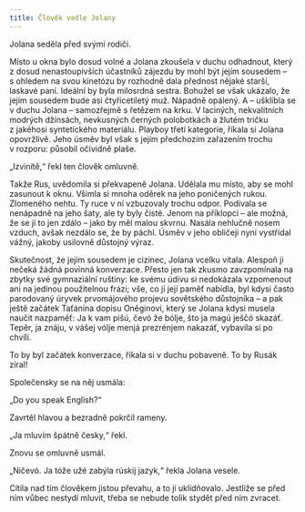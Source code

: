 ```yaml
---
title: Člověk vedle Jolany
---
```


Jolana seděla před svými rodiči.

  

Místo u okna bylo dosud volné a Jolana zkoušela v duchu odhadnout, který z dosud nenastoupivších účastníků zájezdu by mohl být jejím sousedem – s ohledem na svou kinetózu by rozhodně dala přednost nějaké starší, laskavé paní. Ideální by byla milosrdná sestra. Bohužel se však ukázalo, že jejím sousedem bude asi čtyřicetiletý muž. Nápadně opálený. A – ušklíbla se v duchu Jolana – samozřejmě s řetězem na krku. V laciných, nekvalitních modrých džínsách, nevkusných černých polobotkách a žlutém tričku z jakéhosi syntetického materiálu. Playboy třetí kategorie, říkala si Jolana opovržlivě. Jeho úsměv byl však s jejím předchozím zařazením trochu v rozporu: působil očividně plaše.

„Izvinítě,“ řekl ten člověk omluvně.

Takže Rus, uvědomila si překvapeně Jolana. Udělala mu místo, aby se mohl zasunout k oknu. Všimla si mnoha oděrek na jeho poničených rukou. Zlomeného nehtu. Ty ruce v ní vzbuzovaly trochu odpor. Podívala se nenápadně na jeho šaty, ale ty byly čisté. Jenom na příklopci – ale možná, že se jí to jen zdálo – jako by měl malou skvrnu. Nasála nehlučně nosem vzduch, avšak nezdálo se, že by páchl. Úsměv v jeho obličeji nyní vystřídal vážný, jakoby usilovně důstojný výraz.

Skutečnost, že jejím sousedem je cizinec, Jolana vcelku vítala. Alespoň ji nečeká žádná povinná konverzace. Přesto jen tak zkusmo zavzpomínala na zbytky své gymnaziální ruštiny: ke svému údivu si nedokázala vzpomenout ani na jedinou použitelnou frázi; vše, co jí její paměť nabídla, byl kdysi často parodovaný úryvek prvomájového projevu sovětského důstojníka – a pak ještě začátek Taťánina dopisu Oněginovi, který se Jolana kdysi musela naučit nazpaměť: Ja k vam pišú, čevó že bólje, što ja magú ješčó skazáť. Tepěr, ja znáju, v vášej vólje menjá prezrénjem nakazáť, vybavila si po chvíli.

To by byl začátek konverzace, říkala si v duchu pobaveně. To by Rusák zíral!

Společensky se na něj usmála:

„Do you speak English?“

Zavrtěl hlavou a bezradně pokrčil rameny.

„Ja mluvím špátně česky,“ řekl.

Znovu se omluvně usmál.

„Ničevó. Ja tóže užé zabýla rúskij jazyk,“ řekla Jolana vesele.

Cítila nad tím člověkem jistou převahu, a to ji uklidňovalo. Jestliže se před ním vůbec nestydí mluvit, třeba se nebude tolik stydět před ním zvracet.
